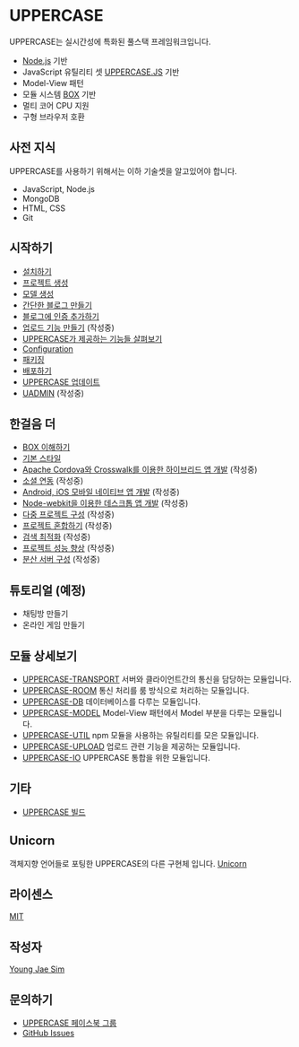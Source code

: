 # UPPERCASE
UPPERCASE는 실시간성에 특화된 풀스택 프레임워크입니다.
* [Node.js](http://nodejs.org) 기반
* JavaScript 유틸리티 셋 [UPPERCASE.JS](UPPERCASE.JS.md) 기반
* Model-View 패턴
* 모듈 시스템 [BOX](https://github.com/Hanul/UPPERCASE.JS/blob/master/DOC/KR/UPPERCASE.JS-COMMON.md#box) 기반
* 멀티 코어 CPU 지원
* 구형 브라우저 호환

## 사전 지식
UPPERCASE를 사용하기 위해서는 이하 기술셋을 알고있어야 합니다.
* JavaScript, Node.js
* MongoDB
* HTML, CSS
* Git

## 시작하기
* [설치하기](INSTALL.md)
* [프로젝트 생성](CREATE_PROJECT.md)
* [모델 생성](CREATE_MODEL.md)
* [간단한 블로그 만들기](MAKE_BLOG.md)
* [블로그에 인증 추가하기](ADD_AUTH_TO_BLOG.md)
* [업로드 기능 만들기](UPLOAD.md) (작성중)
* [UPPERCASE가 제공하는 기능들 살펴보기](OVERVIEW.md)
* [Configuration](CONFIG.md)
* [패키징](PACK.md)
* [배포하기](DEPLOY.md)
* [UPPERCASE 업데이트](UPDATE.md)
* [UADMIN](UADMIN.md) (작성중)

## 한걸음 더
* [BOX 이해하기](BOX.md)
* [기본 스타일](BASE_STYLE.md)
* [Apache Cordova와 Crosswalk를 이용한 하이브리드 앱 개발](CORDOVA.md) (작성중)
* [소셜 연동](SOCIAL.md) (작성중)
* [Android, iOS 모바일 네이티브 앱 개발](MOBILE_NATIVE.md) (작성중)
* [Node-webkit을 이용한 데스크톱 앱 개발](NODE_WEBKIT.md) (작성중)
* [다중 프로젝트 구성](MULTI_PROJECT.md) (작성중)
* [프로젝트 혼합하기](MIX_PROJECT.md) (작성중)
* [검색 최적화](SEO.md) (작성중)
* [프로젝트 성능 향상](SPEED_UP.md) (작성중)
* [분산 서버 구성](CLUSTERING.md) (작성중)

## 튜토리얼 (예정)
* 채팅방 만들기
* 온라인 게임 만들기

## 모듈 상세보기
* [UPPERCASE-TRANSPORT](UPPERCASE-TRANSPORT.md) 서버와 클라이언트간의 통신을 담당하는 모듈입니다.
* [UPPERCASE-ROOM](UPPERCASE-ROOM.md) 통신 처리를 룸 방식으로 처리하는 모듈입니다.
* [UPPERCASE-DB](UPPERCASE-DB.md) 데이터베이스를 다루는 모듈입니다.
* [UPPERCASE-MODEL](UPPERCASE-MODEL.md) Model-View 패턴에서 Model 부분을 다루는 모듈입니다.
* [UPPERCASE-UTIL](UPPERCASE-UTIL.md) npm 모듈을 사용하는 유틸리티를 모은 모듈입니다.
* [UPPERCASE-UPLOAD](UPPERCASE-UPLOAD.md) 업로드 관련 기능을 제공하는 모듈입니다.
* [UPPERCASE-IO](UPPERCASE-IO.md) UPPERCASE 통합을 위한 모듈입니다.

## 기타
* [UPPERCASE 빌드](BUILD.md)

## Unicorn
객체지향 언어들로 포팅한 UPPERCASE의 다른 구현체 입니다.
[Unicorn](https://github.com/Hanul/Unicorn)

## 라이센스
[MIT](../../LICENSE)

## 작성자
[Young Jae Sim](https://github.com/Hanul)

## 문의하기
* [UPPERCASE 페이스북 그룹](https://www.facebook.com/groups/uppercase/)
* [GitHub Issues](https://github.com/Hanul/UPPERCASE/issues)
